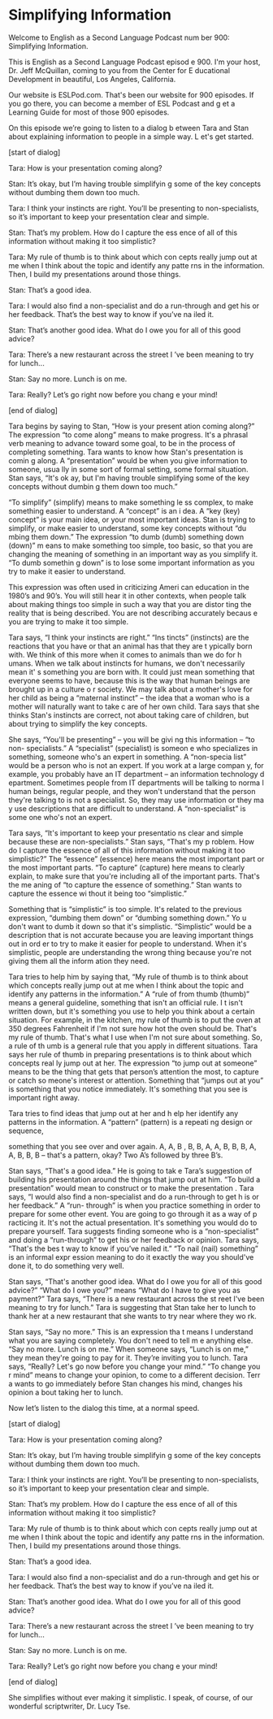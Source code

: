 # Simplifying Information

Welcome to English as a Second Language Podcast num ber 900: Simplifying Information.

This is English as a Second Language Podcast episod e 900. I'm your host, Dr. Jeff McQuillan, coming to you from the Center for E ducational Development in beautiful, Los Angeles, California.

Our website is ESLPod.com. That's been our website for 900 episodes. If you go there, you can become a member of ESL Podcast and g et a Learning Guide for most of those 900 episodes.

On this episode we’re going to listen to a dialog b etween Tara and Stan about explaining information to people in a simple way. L et's get started.

[start of dialog]

Tara:  How is your presentation coming along?

Stan:  It’s okay, but I’m having trouble simplifyin g some of the key concepts without dumbing them down too much.

Tara:  I think your instincts are right.  You’ll be  presenting to non-specialists, so it’s important to keep your presentation clear and simple.

Stan:  That’s my problem.  How do I capture the ess ence of all of this information without making it too simplistic?

Tara:  My rule of thumb is to think about which con cepts really jump out at me when I think about the topic and identify any patte rns in the information.  Then, I build my presentations around those things.

Stan:  That’s a good idea.

Tara:  I would also find a non-specialist and do a run-through and get his or her feedback.  That’s the best way to know if you’ve na iled it.

Stan:  That’s another good idea.  What do I owe you  for all of this good advice?

Tara:  There’s a new restaurant across the street I ’ve been meaning to try for lunch...

 Stan:  Say no more.  Lunch is on me.

Tara:  Really?  Let’s go right now before you chang e your mind!

[end of dialog]

Tara begins by saying to Stan, “How is your present ation coming along?” The expression “to come along” means to make progress. It's a phrasal verb meaning to advance toward some goal, to be in the process of completing something. Tara wants to know how Stan's presentation is comin g along. A “presentation” would be when you give information to someone, usua lly in some sort of formal setting, some formal situation. Stan says, “It's ok ay, but I'm having trouble simplifying some of the key concepts without dumbin g them down too much.”

“To simplify” (simplify) means to make something le ss complex, to make something easier to understand. A “concept” is an i dea. A “key (key) concept” is your main idea, or your most important ideas. Stan is trying to simplify, or make easier to understand, some key concepts without “du mbing them down.” The expression “to dumb (dumb) something down (down)” m eans to make something too simple, too basic, so that you are changing the  meaning of something in an important way as you simplify it. “To dumb somethin g down” is to lose some important information as you try to make it easier to understand.

This expression was often used in criticizing Ameri can education in the 1980’s and 90’s. You will still hear it in other contexts,  when people talk about making things too simple in such a way that you are distor ting the reality that is being described. You are not describing accurately becaus e you are trying to make it too simple.

Tara says, “I think your instincts are right.” “Ins tincts” (instincts) are the reactions that you have or that an animal has that they are t ypically born with. We think of this more when it comes to animals than we do for h umans. When we talk about instincts for humans, we don't necessarily mean it' s something you are born with. It could just mean something that everyone seems to  have, because this is the way that human beings are brought up in a culture o r society. We may talk about a mother's love for her child as being a “maternal instinct” – the idea that a woman who is a mother will naturally want to take c are of her own child. Tara says that she thinks Stan's instincts are correct, not about taking care of children, but about trying to simplify the key concepts.

She says, “You'll be presenting” – you will be givi ng this information – “to non- specialists.” A “specialist” (specialist) is someon e who specializes in something, someone who's an expert in something. A “non-specia list” would be a person who is not an expert. If you work at a large compan y, for example, you probably have an IT department – an information technology d epartment. Sometimes people from IT departments will be talking to norma l human beings, regular people, and they won't understand that the person they're talking to is not a specialist. So, they may use information or they ma y use descriptions that are difficult to understand. A “non-specialist” is some one who's not an expert.

Tara says, “It's important to keep your presentatio ns clear and simple because these are non-specialists.” Stan says, “That's my p roblem. How do I capture the essence of all of this information without making it too simplistic?” The “essence” (essence) here means the most important part or the  most important parts. “To capture” (capture) here means to clearly explain, to make sure that you're including all of the important parts. That's the me aning of “to capture the essence of something.” Stan wants to capture the essence wi thout it being too “simplistic.”

Something that is “simplistic” is too simple. It's related to the previous expression, “dumbing them down” or “dumbing something down.” Yo u don't want to dumb it down so that it's simplistic. “Simplistic” would be  a description that is not accurate because you are leaving important things out in ord er to try to make it easier for people to understand. When it's simplistic, people are understanding the wrong thing because you're not giving them all the inform ation they need.

Tara tries to help him by saying that, “My rule of thumb is to think about which concepts really jump out at me when I think about the topic and identify any patterns in the information.” A “rule of from thumb  (thumb)” means a general guideline, something that isn't an official rule. I t isn't written down, but it's something you use to help you think about a certain  situation. For example, in the kitchen, my rule of thumb is to put the oven at 350  degrees Fahrenheit if I'm not sure how hot the oven should be. That's my rule of thumb. That's what I use when I'm not sure about something. So, a rule of th umb is a general rule that you apply in different situations. Tara says her rule of thumb in preparing presentations is to think about which concepts real ly jump out at her. The expression “to jump out at someone” means to be the  thing that gets that person’s attention the most, to capture or catch so meone's interest or attention. Something that “jumps out at you” is something that  you notice immediately. It's something that you see is important right away.

Tara tries to find ideas that jump out at her and h elp her identify any patterns in the information. A “pattern” (pattern) is a repeati ng design or sequence,

something that you see over and over again. A, A, B , B, B, A, A, B, B, B, A, A, B, B, B – that's a pattern, okay? Two A’s followed by three B’s.

Stan says, “That's a good idea.” He is going to tak e Tara’s suggestion of building his presentation around the things that jump out at  him. “To build a presentation” would mean to construct or to make the presentation . Tara says, “I would also find a non-specialist and do a run-through to get h is or her feedback.” A “run- through” is when you practice something in order to  prepare for some other event. You are going to go through it as a way of p racticing it. It's not the actual presentation. It's something you would do to prepare yourself. Tara suggests finding someone who is a “non-specialist” and doing  a “run-through” to get his or her feedback or opinion. Tara says, “That's the bes t way to know if you’ve nailed it.” “To nail (nail) something” is an informal expr ession meaning to do it exactly the way you should've done it, to do something very  well.

Stan says, “That's another good idea. What do I owe  you for all of this good advice?” “What do I owe you?” means “What do I have  to give you as payment?” Tara says, “There is a new restaurant across the st reet I've been meaning to try for lunch.” Tara is suggesting that Stan take her to lunch to thank her at a new restaurant that she wants to try near where they wo rk.

Stan says, “Say no more.” This is an expression tha t means I understand what you are saying completely. You don't need to tell m e anything else. “Say no more. Lunch is on me.” When someone says, “Lunch is  on me,” they mean they're going to pay for it. They’re inviting you to lunch. Tara says, “Really? Let's go now before you change your mind.” “To change you r mind” means to change your opinion, to come to a different decision. Terr a wants to go immediately before Stan changes his mind, changes his opinion a bout taking her to lunch.

Now let’s listen to the dialog this time, at a normal speed.

[start of dialog]

Tara:  How is your presentation coming along?

Stan:  It’s okay, but I’m having trouble simplifyin g some of the key concepts without dumbing them down too much.

Tara:  I think your instincts are right.  You’ll be  presenting to non-specialists, so it’s important to keep your presentation clear and simple.

Stan:  That’s my problem.  How do I capture the ess ence of all of this information without making it too simplistic?

Tara:  My rule of thumb is to think about which con cepts really jump out at me when I think about the topic and identify any patte rns in the information.  Then, I build my presentations around those things.

Stan:  That’s a good idea.

Tara:  I would also find a non-specialist and do a run-through and get his or her feedback.  That’s the best way to know if you’ve na iled it.

Stan:  That’s another good idea.  What do I owe you  for all of this good advice?

Tara:  There’s a new restaurant across the street I ’ve been meaning to try for lunch...

Stan:  Say no more.  Lunch is on me.

Tara:  Really?  Let’s go right now before you chang e your mind!

[end of dialog]

She simplifies without ever making it simplistic. I  speak, of course, of our wonderful scriptwriter, Dr. Lucy Tse.



